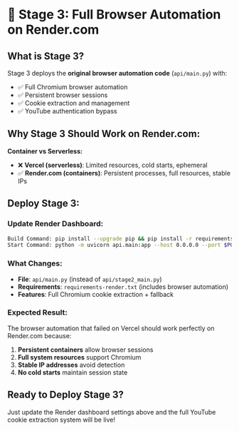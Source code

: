 # 🚀 Stage 3: Full Browser Automation on Render.com

## What is Stage 3?

Stage 3 deploys the **original browser automation code** (`api/main.py`) with:
- ✅ Full Chromium browser automation 
- ✅ Persistent browser sessions
- ✅ Cookie extraction and management
- ✅ YouTube authentication bypass

## Why Stage 3 Should Work on Render.com:

**Container vs Serverless:**
- ❌ **Vercel (serverless)**: Limited resources, cold starts, ephemeral
- ✅ **Render.com (containers)**: Persistent processes, full resources, stable IPs

## Deploy Stage 3:

### Update Render Dashboard:
```bash
Build Command: pip install --upgrade pip && pip install -r requirements-render.txt
Start Command: python -m uvicorn api.main:app --host 0.0.0.0 --port $PORT
```

### What Changes:
- **File**: `api/main.py` (instead of `api/stage2_main.py`)
- **Requirements**: `requirements-render.txt` (includes browser automation)
- **Features**: Full Chromium cookie extraction + fallback

### Expected Result:
The browser automation that failed on Vercel should work perfectly on Render.com because:
1. **Persistent containers** allow browser sessions
2. **Full system resources** support Chromium
3. **Stable IP addresses** avoid detection
4. **No cold starts** maintain session state

## Ready to Deploy Stage 3?
Just update the Render dashboard settings above and the full YouTube cookie extraction system will be live!